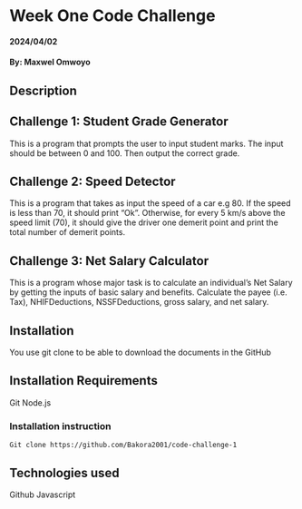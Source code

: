 # Week One Code Challenge

#### 2024/04/02

#### By: Maxwel Omwoyo

## Description
## Challenge 1: Student Grade Generator
This is a program that prompts the user to input student marks. The input should be between 0 and 100. Then output the correct grade.

## Challenge 2: Speed Detector
This is a program that takes as input the speed of a car e.g 80. If the speed is less than 70, it should print “Ok”. Otherwise, for every 5 km/s above the speed limit (70), it should give the driver one demerit point and print the total number of demerit points.

## Challenge 3: Net Salary Calculator
This is a program whose major task is to calculate an individual’s Net Salary by getting the inputs of basic salary and benefits. Calculate the payee (i.e. Tax), NHIFDeductions, NSSFDeductions, gross salary, and net salary.

## Installation
You use git clone to be able to download the documents in the GitHub

## Installation Requirements
Git
Node.js

### Installation instruction
```
Git clone https://github.com/Bakora2001/code-challenge-1

```

## Technologies used
Github
Javascript
